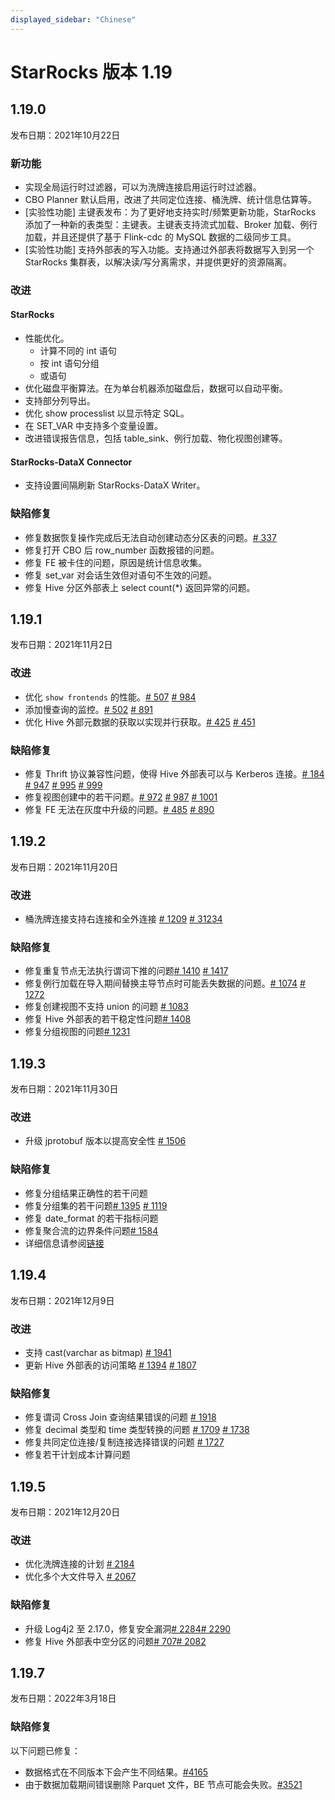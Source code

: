```yaml
---
displayed_sidebar: "Chinese"
---
```


# StarRocks 版本 1.19

## 1.19.0

发布日期：2021年10月22日

### 新功能

* 实现全局运行时过滤器，可以为洗牌连接启用运行时过滤器。
* CBO Planner 默认启用，改进了共同定位连接、桶洗牌、统计信息估算等。
* [实验性功能] 主键表发布：为了更好地支持实时/频繁更新功能，StarRocks 添加了一种新的表类型：主键表。主键表支持流式加载、Broker 加载、例行加载，并且还提供了基于 Flink-cdc 的 MySQL 数据的二级同步工具。
* [实验性功能] 支持外部表的写入功能。支持通过外部表将数据写入到另一个 StarRocks 集群表，以解决读/写分离需求，并提供更好的资源隔离。

### 改进

#### StarRocks

* 性能优化。
  * 计算不同的 int 语句
  * 按 int 语句分组
  * 或语句
* 优化磁盘平衡算法。在为单台机器添加磁盘后，数据可以自动平衡。
* 支持部分列导出。
* 优化 show processlist 以显示特定 SQL。
* 在 SET_VAR 中支持多个变量设置。
* 改进错误报告信息，包括 table_sink、例行加载、物化视图创建等。

#### StarRocks-DataX Connector

* 支持设置间隔刷新 StarRocks-DataX Writer。

### 缺陷修复

* 修复数据恢复操作完成后无法自动创建动态分区表的问题。[# 337](https://github.com/StarRocks/starrocks/issues/337)
* 修复打开 CBO 后 row_number 函数报错的问题。
* 修复 FE 被卡住的问题，原因是统计信息收集。
* 修复 set_var 对会话生效但对语句不生效的问题。
* 修复 Hive 分区外部表上 select count(*) 返回异常的问题。

## 1.19.1

发布日期：2021年11月2日

### 改进

* 优化 `show frontends` 的性能。[# 507](https://github.com/StarRocks/starrocks/pull/507) [# 984](https://github.com/StarRocks/starrocks/pull/984)
* 添加慢查询的监控。[# 502](https://github.com/StarRocks/starrocks/pull/502) [# 891](https://github.com/StarRocks/starrocks/pull/891)
* 优化 Hive 外部元数据的获取以实现并行获取。[# 425](https://github.com/StarRocks/starrocks/pull/425) [# 451](https://github.com/StarRocks/starrocks/pull/451)

### 缺陷修复

* 修复 Thrift 协议兼容性问题，使得 Hive 外部表可以与 Kerberos 连接。[# 184](https://github.com/StarRocks/starrocks/pull/184) [# 947](https://github.com/StarRocks/starrocks/pull/947) [# 995](https://github.com/StarRocks/starrocks/pull/995) [# 999](https://github.com/StarRocks/starrocks/pull/999)
* 修复视图创建中的若干问题。[# 972](https://github.com/StarRocks/starrocks/pull/972) [# 987](https://github.com/StarRocks/starrocks/pull/987) [# 1001](https://github.com/StarRocks/starrocks/pull/1001)
* 修复 FE 无法在灰度中升级的问题。[# 485](https://github.com/StarRocks/starrocks/pull/485) [# 890](https://github.com/StarRocks/starrocks/pull/890)

## 1.19.2

发布日期：2021年11月20日

### 改进

* 桶洗牌连接支持右连接和全外连接 [# 1209](https://github.com/StarRocks/starrocks/pull/1209)  [# 31234](https://github.com/StarRocks/starrocks/pull/1234)

### 缺陷修复

* 修复重复节点无法执行谓词下推的问题[# 1410](https://github.com/StarRocks/starrocks/pull/1410) [# 1417](https://github.com/StarRocks/starrocks/pull/1417)
* 修复例行加载在导入期间替换主导节点时可能丢失数据的问题。[# 1074](https://github.com/StarRocks/starrocks/pull/1074) [# 1272](https://github.com/StarRocks/starrocks/pull/1272)
* 修复创建视图不支持 union 的问题 [# 1083](https://github.com/StarRocks/starrocks/pull/1083)
* 修复 Hive 外部表的若干稳定性问题[# 1408](https://github.com/StarRocks/starrocks/pull/1408)
* 修复分组视图的问题[# 1231](https://github.com/StarRocks/starrocks/pull/1231)

## 1.19.3

发布日期：2021年11月30日

### 改进

* 升级 jprotobuf 版本以提高安全性 [# 1506](https://github.com/StarRocks/starrocks/issues/1506)

### 缺陷修复

* 修复分组结果正确性的若干问题
* 修复分组集的若干问题[# 1395](https://github.com/StarRocks/starrocks/issues/1395) [# 1119](https://github.com/StarRocks/starrocks/pull/1119)
* 修复 date_format 的若干指标问题
* 修复聚合流的边界条件问题[# 1584](https://github.com/StarRocks/starrocks/pull/1584)
* 详细信息请参阅[链接](https://github.com/StarRocks/starrocks/compare/1.19.2...1.19.3)

## 1.19.4

发布日期：2021年12月9日

### 改进

* 支持 cast(varchar as bitmap) [# 1941](https://github.com/StarRocks/starrocks/pull/1941)
* 更新 Hive 外部表的访问策略 [# 1394](https://github.com/StarRocks/starrocks/pull/1394) [# 1807](https://github.com/StarRocks/starrocks/pull/1807)

### 缺陷修复

* 修复谓词 Cross Join 查询结果错误的问题 [# 1918](https://github.com/StarRocks/starrocks/pull/1918)
* 修复 decimal 类型和 time 类型转换的问题 [# 1709](https://github.com/StarRocks/starrocks/pull/1709) [# 1738](https://github.com/StarRocks/starrocks/pull/1738)
* 修复共同定位连接/复制连接选择错误的问题 [# 1727](https://github.com/StarRocks/starrocks/pull/1727)
* 修复若干计划成本计算问题

## 1.19.5

发布日期：2021年12月20日

### 改进

* 优化洗牌连接的计划 [# 2184](https://github.com/StarRocks/starrocks/pull/2184)
* 优化多个大文件导入 [# 2067](https://github.com/StarRocks/starrocks/pull/2067)

### 缺陷修复

* 升级 Log4j2 至 2.17.0，修复安全漏洞[# 2284](https://github.com/StarRocks/starrocks/pull/2284)[# 2290](https://github.com/StarRocks/starrocks/pull/2290)
* 修复 Hive 外部表中空分区的问题[# 707](https://github.com/StarRocks/starrocks/pull/707)[# 2082](https://github.com/StarRocks/starrocks/pull/2082)

## 1.19.7

发布日期：2022年3月18日

### 缺陷修复

以下问题已修复：

* 数据格式在不同版本下会产生不同结果。[#4165](https://github.com/StarRocks/starrocks/pull/4165)
* 由于数据加载期间错误删除 Parquet 文件，BE 节点可能会失败。[#3521](https://github.com/StarRocks/starrocks/pull/3521)